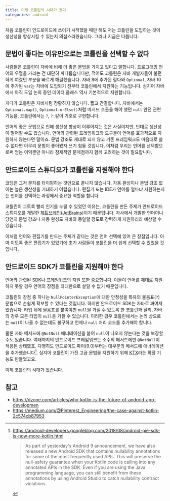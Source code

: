 ```yaml
---
title: 이제 코틀린의 시대가 왔다
categories: android
---
```


처음 코틀린이 안드로이드에 쓰이기 시작했을 때만 해도 저는 코틀린을 도입하는 것이 생산성을 향상시킬 수 있는지 의심스러웠습니다. 그러나 지금은 다릅니다.

## 문법이 좋다는 이유만으로는 코틀린을 선택할 수 없다

사람들은 코틀린이 자바에 비해 더 좋은 문법을 가지고 있다고 말합니다. 프로그래밍 언어의 우열을 가리는 건 대단히 까다롭습니다만, 적어도 코틀린은 자바 개발자들이 불편하게 여겼던 부분을 빠르게 해결했습니다. 자바 8에 추가된 람다와 `Optional`, 자바 10에 추가된 `var`는 자바에 도입되기 전부터 코틀린에서 지원하는 기능입니다. 심지어 자바에서 아직 도입 논의 중인 데이터 클래스 역시 기본적으로 지원합니다.

게다가 코틀린은 자바처럼 장황하지 않습니다. 짧고 간결합니다. 자바에서는 `Optional.map()`, `Optional.orElse()`처럼 메서드 호출을 해야 했던 `null` 안전 관련 기능을, 코틀린에서는 `?`, `?:`같이 기호로 구현합니다.

언어의 좋은 문법으로 인해 생산성 향상이 이루어지는 것은 사실이지만, 반대로 생산성이 떨어질 수도 있습니다. 언어와 관련된 프레임워크와 도구들이 언어를 효과적으로 지원하지 않는다면 말이죠. 문법 강조도 제대로 되지 않고 기존 프레임워크도 마음대로 쓸 수 없다면 아무리 문법이 좋아봤자 쓰기 힘들 것입니다. 이처럼 우리는 언어를 선택함으로써 얻는 이익뿐만 아니라 잠재적인 문제점까지 함께 고려하는 것이 필요합니다.

[lombok]: https://projectlombok.org/

## 안드로이드 스튜디오가 코틀린을 지원해야 한다

코딩은 그저 문자를 타이핑하는 것만으로 끝나지 않습니다. 자동 완성이나 문법 강조 없이는 높은 생산성을 기대하기 어렵습니다. 편집기 또는 IDE가 언어를 얼마냐 지원하는지는 언어를 선택하는 과정에서 중요한 역할을 합니다.

코틀린이 그토록 빨리 인기를 누릴 수 있었던 이유는, 코틀린을 만든 주체가 안드로이드 스튜디오를 개발한 [제트브레인(JetBrains)][jetbrains]이기 때문입니다. 자사에서 개발한 언어이니 당연히 문법 강조나 자동 완성도 자바와 동일할 정도로 강력하게 지원하리라 예상할 수 있습니다.

이처럼 언어와 편집기를 만드는 주체가 같다는 것은 언어 선택에 있어 큰 장점입니다. 아마 이토록 좋은 편집기가 있었기에 초기 사람들이 코틀린을 더 쉽게 선택할 수 있었을 것입니다.

[jetbrains]: https://www.jetbrains.com/

## 안드로이드 SDK가 코틀린을 지원해야 한다

언어와 관련된 SDK나 프레임워크의 지원 또한 중요합니다. 이들이 언어를 제대로 지원하지 못할 경우 언어의 장점을 최대한으로 살릴 수 없기 때문입니다.

코틀린의 장점 중 하나는 `NullPointerException`에 대한 안정성을 특유의 물음표(`?`) 문법으로 손쉽게 확보할 수 있다는 것입니다. 하지만 안드로이드 SDK는 자바로 짜여져 있습니다. 타입 뒤에 물음표를 붙여야만 `null`을 가질 수 있도록 한 코틀린과 달리, 자바의 경우 모든 타입이 `null`을 가질 수 있습니다. 이러한 경우 코틀린에서는 논리 상으로는 `null`이 나올 수 없는데도 불구하고 언제나 `null` 처리 코드를 추가해야 합니다.

물론 자바 메서드에 `@NotNull` 애너테이션을 붙여 `null`이 나오지 않는다는 것을 보장할 수도 있습니다. 여태까지의 안드로이드 프레임워크는 소수의 메서드에만 `@NotNull`이 적용된 상태였죠. 다행히도 안드로이드 파이(9.0)부터는 대부분의 메서드에 애너테이션을 추가했습니다[^android-pie-sdk-is-now-more-kotlin]. 심지어 코틀린이 가진 고급 문법을 지원하기 위해 [KTX][ktx]라는 확장 기능도 만들었고요.

이제 코틀린의 시대가 왔습니다.

[^android-pie-sdk-is-now-more-kotlin]:
    <https://android-developers.googleblog.com/2018/08/android-pie-sdk-is-now-more-kotlin.html>

    > As part of yesterday's Android 9 announcement, we have also released a new Android SDK that contains nullability annotations for some of the most frequently used APIs. This will preserve the null-safety guarantee when your Kotlin code is calling into any annotated APIs in the SDK. Even if you are using the Java programming language, you can still benefit from these annotations by using Android Studio to catch nullability contract violations.

[ktx]: https://developer.android.com/kotlin/ktx

## 참고

- <https://dzone.com/articles/why-kotlin-is-the-future-of-android-app-developmen>
- <https://medium.com/@Pinterest_Engineering/the-case-against-kotlin-2c574cb87953>
